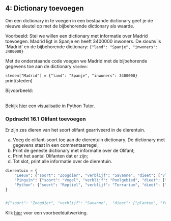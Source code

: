 
<!--H16_toevoegen-->

## 4: Dictionary toevoegen

Om een dictionary in te voegen in een bestaande dictionary geef je de nieuwe sleutel op met de bijbehorende dictionary als waarde.

Voorbeeld: Stel we willen een dictionary met informatie over Madrid toevoegen. Madrid ligt in Spanje en heeft 3400000 inwoners. 
De *sleutel* is 'Madrid' en de bijbehorende dictionary: <code>{"land": "Spanje", "inwoners": 3400000} </code>

Met de onderstaande code voegen we Madrid met de bijbehorende gegevens toe aan de dictionary <code>steden</code>:


<code>steden["Madrid"] =  {"land": "Spanje", "inwoners": 3400000} </code>
print(steden)


Bijvoorbeeld:<br><br> 

<p>Bekijk 
<a href="
https://pythontutor.com/render.html#code=steden%20%3D%20%7B%0A%20%20%20%20%22Amsterdam%22%3A%7B%22land%22%3A%20%22Nederland%22,%20%22inwoners%22%3A%20921000%7D,%0A%20%20%20%20%22Parijs%22%3A%20%7B%22land%22%3A%20%22Frankrijk%22,%20%22inwoners%22%3A%202148000%7D,%0A%20%20%20%20%22Berlijn%22%3A%20%7B%22land%22%3A%20%22Duitsland%22,%20%22inwoners%22%3A%203769000%7D%0A%7D%0A%0Asteden%5B%22Madrid%22%5D%20%3D%20%20%7B%22land%22%3A%20%22Spanje%22,%20%22inwoners%22%3A%203400000%7D&cumulative=false&curInstr=4&heapPrimitives=nevernest&mode=display&origin=opt-frontend.js&py=311&rawInputLstJSON=%5B%5D&textReferences=false">hier</a> een visualisatie in Python Tutor.</p>
<!-- Druk op <i>Next</i> in de onderstaande visualisatie om te zien hoe de dictionary met gegevens over Madrid wordt toegevoegd aan de <code>steden</code> dictionary.-->

<!--<iframe width="1000" height="600" frameborder="0" src="https://pythontutor.com/iframe-embed.html#code=steden%20%3D%20%7B%0A%20%20%20%20%22Amsterdam%22%3A%7B%22land%22%3A%20%22Nederland%22,%20%22inwoners%22%3A%20921000%7D,%0A%20%20%20%20%22Parijs%22%3A%20%7B%22land%22%3A%20%22Frankrijk%22,%20%22inwoners%22%3A%202148000%7D,%0A%20%20%20%20%22Berlijn%22%3A%20%7B%22land%22%3A%20%22Duitsland%22,%20%22inwoners%22%3A%203769000%7D%0A%7D%0A%0Asteden%5B%22Madrid%22%5D%20%3D%20%20%7B%22land%22%3A%20%22Spanje%22,%20%22inwoners%22%3A%203400000%7D&codeDivHeight=400&codeDivWidth=350&cumulative=false&curInstr=4&heapPrimitives=nevernest&origin=opt-frontend.js&py=311&rawInputLstJSON=%5B%5D&textReferences=false"> </iframe> -->







### Opdracht 16.1 Olifant toevoegen

<p>Er zijn zes dieren van het soort olifant gearriveerd in de dierentuin. </p>
<ol type="a">
<li>Voeg de olifant-soort toe aan de dierentuin dictionary. De dictionary met gegevens staat in een commentaarregel;
<li>Print de geneste dictionary met informatie over de Olifant;
<li>Print het aantal Olifanten dat er zijn;
<li>Tot slot, print alle informatie over de dierentuin.
</ol>

```python
dierentuin = {
    "Leeuw": {"soort": "Zoogdier", "verblijf": "Savanne", "dieet": ["vlees"], "aantal": 2},
    "Pinguïn": {"soort": "Vogel", "verblijf": "Poolgebied", "dieet": ["vis", "kril"], "aantal": 15},
    "Python": {"soort": "Reptiel", "verblijf": "Terrarium", "dieet": ["muizen", "ratten"], "aantal": 3}
}


#{"soort": "Zoogdier", "verblijf": "Savanne",  "dieet": ["planten", "fruit", "bladeren"], "aantal": 6}


```

<p>Klik <a href="https://rweeda.github.io/PythonIA/docs/IA_H15_oplossingen.html#opgave161">hier</a> voor een voorbeelduitwerking.</p>

<!-- ANTWOORD
#a: Voeg olifant toe
dierentuin["Olifant"] = {"soort": "Zoogdier", "verblijf": "Savanne",  "dieet": ["planten", "fruit", "bladeren"],
        "aantal": 6}

#b: Print de geneste dictionary met informatie over de Olifant;
print(dierentuin["Olifant"])

#c: Print het aantal Olifanten dat er zijn;
print(dierentuin["Olifant"]["aantal"])

#d: Print alle informatie over het dierentuin.
print(dierentuin)
-->


